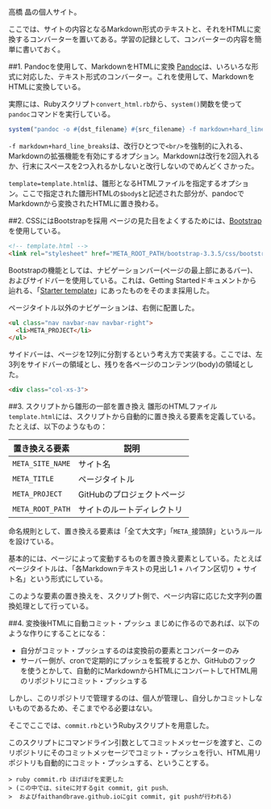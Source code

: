 高橋 晶の個人サイト。

ここでは、サイトの内容となるMarkdown形式のテキストと、それをHTMLに変換するコンバーターを置いてある。学習の記録として、コンバーターの内容を簡単に書いておく。


##1. Pandocを使用して、MarkdownをHTMLに変換
[Pandoc](http://pandoc.org/)は、いろいろな形式に対応した、テキスト形式のコンバーター。これを使用して、MarkdownをHTMLに変換している。

実際には、Rubyスクリプト`convert_html.rb`から、`system()`関数を使って`pandoc`コマンドを実行している。

```ruby
system("pandoc -o #{dst_filename} #{src_filename} -f markdown+hard_line_breaks --template=template.html")
```

`-f markdown+hard_line_breaks`は、改行ひとつで`<br/>`を強制的に入れる、Markdownの拡張機能を有効にするオプション。Markdownは改行を2回入れるか、行末にスペースを2つ入れるかしないと改行しないのでめんどくさかった。

`template=template.html`は、雛形となるHTMLファイルを指定するオプション。ここで指定された雛形HTMLの`$body$`と記述された部分が、pandocでMarkdownから変換されたHTMLに置き換わる。


##2. CSSにはBootstrapを採用
ページの見た目をよくするためには、[Bootstrap](http://getbootstrap.com/)を使用している。

```html
<!-- template.html -->
<link rel="stylesheet" href="META_ROOT_PATH/bootstrap-3.3.5/css/bootstrap.min.css">
```

Bootstrapの機能としては、ナビゲーションバー(ページの最上部にあるバー)、およびサイドバーを使用している。これは、Getting Startedドキュメントから辿れる、「[Starter template](http://getbootstrap.com/examples/starter-template/)」にあったものをそのまま採用した。

ページタイトル以外のナビゲーションは、右側に配置した。

```html
<ul class="nav navbar-nav navbar-right">
  <li>META_PROJECT</li>
</ul>
```

サイドバーは、ページを12列に分割するという考え方で実装する。ここでは、左3列をサイドバーの領域とし、残りを各ページのコンテンツ(body)の領域とした。

```html
<div class="col-xs-3">
```


##3. スクリプトから雛形の一部を置き換え
雛形のHTMLファイル`template.html`には、スクリプトから自動的に置き換える要素を定義している。たとえば、以下のようなもの：

| 置き換える要素   | 説明 |
|------------------|------|
| `META_SITE_NAME` | サイト名 |
| `META_TITLE`     | ページタイトル |
| `META_PROJECT`   | GitHubのプロジェクトページ |
| `META_ROOT_PATH` | サイトのルートディレクトリ |

命名規則として、置き換える要素は「全て大文字」「`META_`接頭辞」というルールを設けている。

基本的には、ページによって変動するものを置き換え要素としている。たとえばページタイトルは、「各Markdownテキストの見出し1 + ハイフン区切り + サイト名」という形式にしている。

このような要素の置き換えを、スクリプト側で、ページ内容に応じた文字列の置換処理として行っている。


##4. 変換後HTMLに自動コミット・プッシュ
まじめに作るのであれば、以下のような作りにすることになる：

- 自分がコミット・プッシュするのは変換前の要素とコンバーターのみ
- サーバー側が、cronで定期的にプッシュを監視するとか、GitHubのフックを使うとかして、自動的にMarkdownからHTMLにコンバートしてHTML用のリポジトリにコミット・プッシュする

しかし、このリポジトリで管理するのは、個人が管理し、自分しかコミットしないものであるため、そこまでやる必要はない。

そこでここでは、`commit.rb`というRubyスクリプトを用意した。

このスクリプトにコマンドライン引数としてコミットメッセージを渡すと、このリポジトリにそのコミットメッセージでコミット・プッシュを行い、HTML用リポジトリも自動的にコミット・プッシュする、ということする。

```
> ruby commit.rb ほげほげを変更した
> (この中では、siteに対するgit commit, git push、
>  およびfaithandbrave.github.ioにgit commit, git pushが行われる)
```

